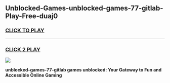 
## Unblocked-Games-unblocked-games-77-gitlab-Play-Free-duaj0
<h3>
<a href="https://premium76.site?title=unblocked-games-77-gitlab&ref=10A">CLICK TO PLAY</a></h3>
<hr>

<h3>
<a href="https://premium76.site?title=unblocked-games-77-gitlab&ref=10A">CLICK 2 PLAY</a>
  
</h3>

<a href="https://premium76.site?title=unblocked-games-77-gitlab&ref=10A"><img src="https://clearcache.store/games.png"></a>


**unblocked-games-77-gitlab games unblocked: Your Gateway to Fun and Accessible Online Gaming**
